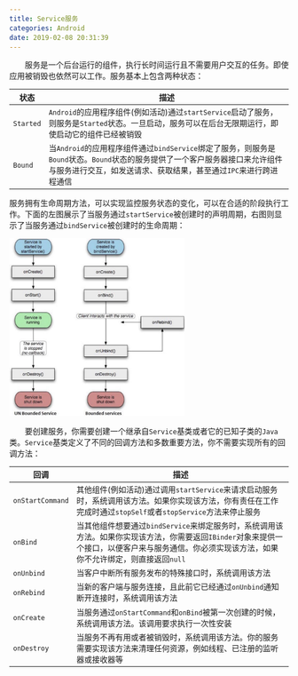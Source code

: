 ```yaml
---
title: Service服务
categories: Android
date: 2019-02-08 20:31:39
---
```

&emsp;&emsp;服务是一个后台运行的组件，执行长时间运行且不需要用户交互的任务。即使应用被销毁也依然可以工作。服务基本上包含两种状态：<!--more-->

状态      | 描述
----------|----
`Started` | `Android`的应用程序组件(例如活动)通过`startService`启动了服务，则服务是`Started`状态。一旦启动，服务可以在后台无限期运行，即使启动它的组件已经被销毁
`Bound`   | 当`Android`的应用程序组件通过`bindService`绑定了服务，则服务是`Bound`状态。`Bound`状态的服务提供了一个客户服务器接口来允许组件与服务进行交互，如发送请求、获取结果，甚至通过`IPC`来进行跨进程通信

服务拥有生命周期方法，可以实现监控服务状态的变化，可以在合适的阶段执行工作。下面的左图展示了当服务通过`startService`被创建时的声明周期，右图则显示了当服务通过`bindService`被创建时的生命周期：

<img src="./Service服务/1.png" height="320" width="316">

&emsp;&emsp;要创建服务，你需要创建一个继承自`Service`基类或者它的已知子类的`Java`类。`Service`基类定义了不同的回调方法和多数重要方法，你不需要实现所有的回调方法：

回调             | 描述
-----------------|-----
`onStartCommand` | 其他组件(例如活动)通过调用`startService`来请求启动服务时，系统调用该方法。如果你实现该方法，你有责任在工作完成时通过`stopSelf`或者`stopService`方法来停止服务
`onBind`         | 当其他组件想要通过`bindService`来绑定服务时，系统调用该方法。如果你实现该方法，你需要返回`IBinder`对象来提供一个接口，以便客户来与服务通信。你必须实现该方法，如果你不允许绑定，则直接返回`null`
`onUnbind`       | 当客户中断所有服务发布的特殊接口时，系统调用该方法
`onRebind`       | 当新的客户端与服务连接，且此前它已经通过`onUnbind`通知断开连接时，系统调用该方法
`onCreate`       | 当服务通过`onStartCommand`和`onBind`被第一次创建的时候，系统调用该方法。该调用要求执行一次性安装
`onDestroy`      | 当服务不再有用或者被销毁时，系统调用该方法。你的服务需要实现该方法来清理任何资源，例如线程、已注册的监听器或接收器等
